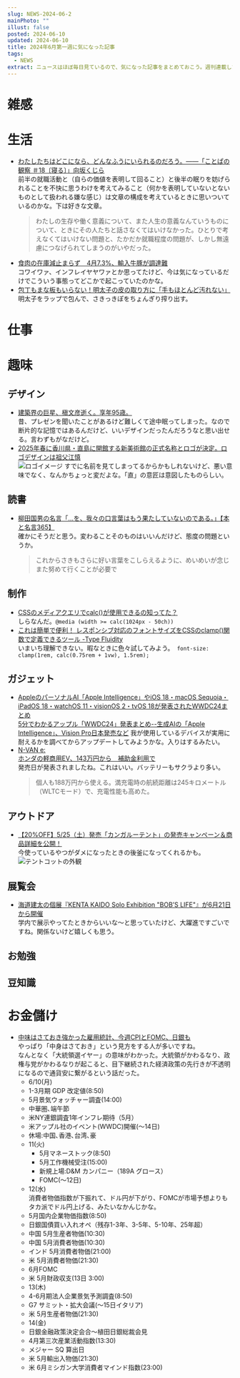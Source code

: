 ```yaml
---
slug: NEWS-2024-06-2
mainPhoto: ""
illust: false
posted: 2024-06-10
updated: 2024-06-10
title: 2024年6月第一週に気になった記事
tags:
  - NEWS
extract: ニュースはほぼ毎日見ているので、気になった記事をまとめておこう。週刊連載したい。
---
```


# 雑感

# 生活

- [わたしたちはどこになら、どんなふうにいられるのだろう。――「ことぱの観察 ＃18〔寝る〕」向坂くじら](https://nhkbook-hiraku.com/n/n88588582d4f2)  
  前半の就職活動と（自らの価値を表明して回ること）と後半の眠りを妨げられることを不快に思うわけを考えてみること（何かを表明していないとないものとして扱われる嫌な感じ）は文章の構成を考えているときに思いついているのかな。下は好きな文章。  
  > わたしの生存や働く意義について、また人生の意義なんていうものについて、ときにその人たちと話さなくてはいけなかった。ひとりで考えなくてはいけない問題と、たかだか就職程度の問題が、しかし無遠慮につなげられてしまうのがいやだった。
- [食肉の在庫減止まらず　4月7.3%、輸入牛豚が調達難](https://www.nikkei.com/article/DGXZQOUB11BEZ0R10C24A6000000/)  
  コワイワァ、インフレイヤヤワァとか思ってたけど、今は気になっているだけでこういう事態ってどこかで起こっていたのかな。
- [包丁もまな板もいらない！明太子の皮の取り方に「手もほとんど汚れない」](https://macaro-ni.jp/152577)  
  明太子をラップで包んで、さきっきぽをちょんぎり搾り出す。

# 仕事

# 趣味

## デザイン

- [建築界の巨星、槇文彦逝く。享年95歳。](https://casabrutus.com/categories/architecture/410615)  
  昔、プレゼンを聞いたことがあるけど難しくて途中眠ってしまった。なので断片的な記憶ではあるんだけど、いいデザインだったんだろうなと思い出せる。言わずもがなだけど。
- [2025年春に香川県・直島に開館する新美術館の正式名称とロゴが決定。ロゴデザインは祖父江慎](https://www.japandesign.ne.jp/news/2024/06/76783/)  
    ![ロゴイメージ](../../images/news/2024-06-10-NEWS/2024-06-10-NEWS-2.webp)
  すでに名前を見てしまってるからかもしれないけど、悪い意味でなく、なんかちょっと変だよな。「直」の意匠は意図したものらしい。

## 読書

- [柳田国男の名言「…を、我々の口言葉はもう果たしていないのである。」【本と名言365】](https://casabrutus.com/categories/culture/410789)  
  確かにそうだと思う。変わることそのものはいいんだけど、態度の問題というか。
  > これからさきもさらに好い言葉をこしらえるように、めいめいが念じまた努めて行くことが必要で


## 制作

- [CSSのメディアクエリでcalc()が使用できるの知ってた？](https://coliss.com/articles/build-websites/operation/css/use-calc-in-a-media-query.html)  
  しらなんだ。`@media (width >= calc(1024px - 50ch))`
- [これは簡単で便利！ レスポンシブ対応のフォントサイズをCSSのclamp()関数で定義できるツール -Type Fluidity](https://coliss.com/articles/build-websites/operation/css/type-fluidity-clamp-calculator.html)  
  いまいち理解できない。暇なときに色々試してみよう。` font-size: clamp(1rem, calc(0.75rem + 1vw), 1.5rem);`

## ガジェット

- [AppleのパーソナルAI「Apple Intelligence」やiOS 18・macOS Sequoia・iPadOS 18・watchOS 11・visionOS 2・tvOS 18が発表されたWWDC24まとめ](https://gigazine.net/news/20240611-apple-wwdc24/)  
  [5分でわかるアップル「WWDC24」発表まとめ--生成AIの「Apple Intelligence」、Vision Pro日本発売など](https://japan.cnet.com/article/35219928/)
  我が使用しているデバイスが実用に耐えるかを調べてからアップデートしてみようかな。入りはするみたい。
- [N-VAN e:](https://www.honda.co.jp/N-VAN-e/webcatalog/performance/?from=car_header#ecology)  
  [ホンダの軽商用EV、143万円から　補助金利用で](https://nikkei.com/article/DGXZQOUC12BF00S4A610C2000000/)  
  発売日が発表されましたね。これはいい。バッテリーもサクラより多い。  
  > 個人も188万円から使える。満充電時の航続距離は245キロメートル（WLTCモード）で、充電性能も高めた。

## アウトドア

- [【20%OFF】5/25（土）発売「カンガルーテント」の発売キャンペーン＆商品詳細を公開！](https://vastland.co.jp/blogs/special/kangaroo-tent-teaser)  
  今使っているやつがダメになったときの後釜になってくれるかも。  
  ![テントコットの外観](../../images/news/2024-06-10-NEWS/2024-06-10-NEWS-1.png)

## 展覧会

- [海道建太の個展『KENTA KAIDO Solo Exhibition "BOB’S LIFE"』が6月21日から開催
](https://www.cinra.net/article/202406-whn-kaidokenta_edteam)  
  学内で展示やってたときからいいな〜と思っていたけど、大躍進ですごいですね。関係ないけど嬉しくも思う。

## お勉強

## 豆知識

# お金儲け

- [中味はさておき強かった雇用統計、今週CPIとFOMC、日銀も](http://hiroko.yutaka-shoji.co.jp/2024/06/cpifomc.html)  
  やっぱり「中身はさておき」という見方をする人が多いですね。  
  なんとなく「大統領選イヤー」の意味がわかった。大統領がかわるなり、政権与党がかわるなりが起こると、目下継続された経済政策の先行きが不透明になるので通貨安に繋がるという話だった。
  -  6/10(月)
    - 1-3月期 GDP 改定値(8:50)
    - 5月景気ウォッチャー調査(14:00)
    - 中華圏､端午節
    - 米NY連銀調査1年インフレ期待（5月）
    - 米アップル社のイベント(WWDC)開催(〜14日)
    - 休場:中国､香港､台湾､豪
  - 11(火)
    - 5月マネーストック(8:50)
    - 5月工作機械受注(15:00)
    - 新規上場:D&M カンパニー（189A グロース）
    - FOMC(〜12日)
   - 12(水)  
   消費者物価指数が下振れて、ドル円が下がり、FOMCが市場予想よりもタカ派でドル円上げる、みたいなかんじかな。
    - 5月国内企業物価指数(8:50)
    - 日銀国債買い入れオペ（残存1-3年、3-5年、5-10年、25年超）
    - 中国 5月生産者物価(10:30)
    - 中国 5月消費者物価(10:30)
    - インド 5月消費者物価(21:00)
    - 米 5月消費者物価(21:30)
    - 6月FOMC
    - 米 5月財政収支(13日 3:00)
   - 13(木)
    - 4-6月期法人企業景気予測調査(8:50)
    - G7 サミット・拡大会議(〜15日イタリア)
    - 米 5月生産者物価(21:30)
   - 14(金)
    - 日銀金融政策決定会合～植田日銀総裁会見
    - 4月第三次産業活動指数(13:30)
    - メジャー SQ 算出日
    - 米 5月輸出入物価(21:30)
    - 米 6月ミシガン大学消費者マインド指数(23:00)